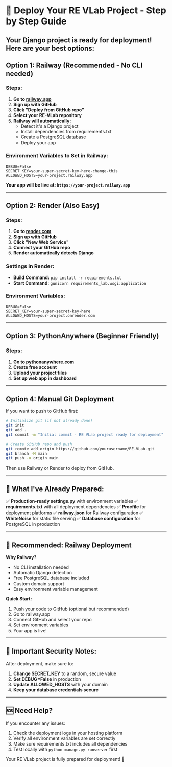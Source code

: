 # 🚀 Deploy Your RE VLab Project - Step by Step Guide

## Your Django project is ready for deployment! Here are your best options:

## Option 1: Railway (Recommended - No CLI needed)

### Steps:
1. **Go to [railway.app](https://railway.app)**
2. **Sign up with GitHub**
3. **Click "Deploy from GitHub repo"**
4. **Select your RE-VLab repository**
5. **Railway will automatically:**
   - Detect it's a Django project
   - Install dependencies from requirements.txt
   - Create a PostgreSQL database
   - Deploy your app

### Environment Variables to Set in Railway:
```
DEBUG=False
SECRET_KEY=your-super-secret-key-here-change-this
ALLOWED_HOSTS=your-project.railway.app
```

**Your app will be live at: `https://your-project.railway.app`**

---

## Option 2: Render (Also Easy)

### Steps:
1. **Go to [render.com](https://render.com)**
2. **Sign up with GitHub**
3. **Click "New Web Service"**
4. **Connect your GitHub repo**
5. **Render automatically detects Django**

### Settings in Render:
- **Build Command:** `pip install -r requirements.txt`
- **Start Command:** `gunicorn requirements_lab.wsgi:application`

### Environment Variables:
```
DEBUG=False
SECRET_KEY=your-super-secret-key-here
ALLOWED_HOSTS=your-project.onrender.com
```

---

## Option 3: PythonAnywhere (Beginner Friendly)

### Steps:
1. **Go to [pythonanywhere.com](https://pythonanywhere.com)**
2. **Create free account**
3. **Upload your project files**
4. **Set up web app in dashboard**

---

## Option 4: Manual Git Deployment

If you want to push to GitHub first:

```bash
# Initialize git (if not already done)
git init
git add .
git commit -m "Initial commit - RE VLab project ready for deployment"

# Create GitHub repo and push
git remote add origin https://github.com/yourusername/RE-VLab.git
git branch -M main
git push -u origin main
```

Then use Railway or Render to deploy from GitHub.

---

## 🔧 What I've Already Prepared:

✅ **Production-ready settings.py** with environment variables
✅ **requirements.txt** with all deployment dependencies
✅ **Procfile** for deployment platforms
✅ **railway.json** for Railway configuration
✅ **WhiteNoise** for static file serving
✅ **Database configuration** for PostgreSQL in production

---

## 🎯 Recommended: Railway Deployment

**Why Railway?**
- No CLI installation needed
- Automatic Django detection
- Free PostgreSQL database included
- Custom domain support
- Easy environment variable management

**Quick Start:**
1. Push your code to GitHub (optional but recommended)
2. Go to railway.app
3. Connect GitHub and select your repo
4. Set environment variables
5. Your app is live!

---

## 🔐 Important Security Notes:

After deployment, make sure to:
1. **Change SECRET_KEY** to a random, secure value
2. **Set DEBUG=False** in production
3. **Update ALLOWED_HOSTS** with your domain
4. **Keep your database credentials secure**

---

## 🆘 Need Help?

If you encounter any issues:
1. Check the deployment logs in your hosting platform
2. Verify all environment variables are set correctly
3. Make sure requirements.txt includes all dependencies
4. Test locally with `python manage.py runserver` first

Your RE VLab project is fully prepared for deployment! 🎉
